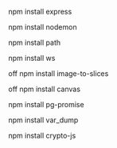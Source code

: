 npm install express

npm install nodemon

npm install path

npm install ws

off npm install image-to-slices

off npm install canvas

npm install pg-promise

npm install var_dump

npm install crypto-js

